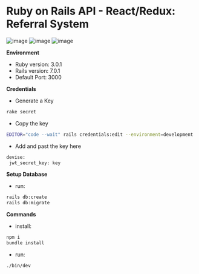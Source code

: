# Ruby on Rails API - React/Redux: Referral System

![image](https://user-images.githubusercontent.com/29541335/171926620-2b2fe537-a7d4-475c-87c2-632880d2d052.png)
![image](https://user-images.githubusercontent.com/29541335/171926681-b01353a9-d49b-4ca1-9f64-edf464da90fa.png)
![image](https://user-images.githubusercontent.com/29541335/171927589-151b67c1-1688-4bfe-a8cb-c673ba5931da.png)


**Environment**  

- Ruby version: 3.0.1
- Rails version: 7.0.1
- Default Port: 3000

**Credentials**
- Generate a Key
```bash
rake secret 
```
- Copy the key 

```bash
EDITOR="code --wait" rails credentials:edit --environment=development
```
- Add and past the key here
```bash
devise:
 jwt_secret_key: key
```



**Setup Database**
- run: 
```bash
rails db:create
rails db:migrate
```

**Commands**
- install: 
```bash
npm i
bundle install
```
- run: 
```bash
./bin/dev
```


